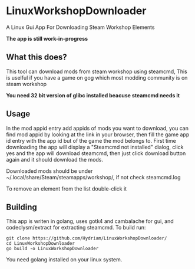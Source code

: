 # LinuxWorkshopDownloader
A Linux Gui App For Downloading Steam Workshop Elements

**The app is still work-in-progress**
## What this does?
This tool can download mods from steam workshop using steamcmd,
This is uselful if you have a game on gog which most modding community is on steam workshop

**You need 32 bit version of glibc installed beacuse steamcmd needs it**
## Usage
In the mod appid entry add appids of mods you want to download, you can find mod appid by looking at the link in your browser, then fill the game app id entry with the app id but of the game the mod belongs to.
First time downloading the app will display a "Steamcmd not installed" dialog, click yes and the app will download steamcmd, then just click download button again and it should download the mods.

Downloaded mods should be under ~/.local/share/Steam/steamapps/workshop/, if not check steamcmd.log

To remove an element from the list double-click it
## Building
This app is writen in golang, uses gotk4 and cambalache for gui, and codeclysm/extract for extracting steamcmd.
To build run:
```
git clone https://github.com/Hydriam/LinuxWorkshopDownloader/
cd LinuxWorkshopDownloader
go build -o LinuxWorkshopDownloader
```
You need golang installed on your linux system.